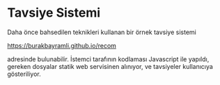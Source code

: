 # Tavsiye Sistemi

Daha önce bahsedilen teknikleri kullanan bir örnek tavsiye sistemi

<A href="https://burakbayramli.github.io/recom">https://burakbayramli.github.io/recom</a>

adresinde bulunabilir. İstemci tarafının kodlaması Javascript ile yapıldı,
gereken dosyalar statik web servisinen alınıyor, ve tavsiyeler kullanıcıya
gösteriliyor.



